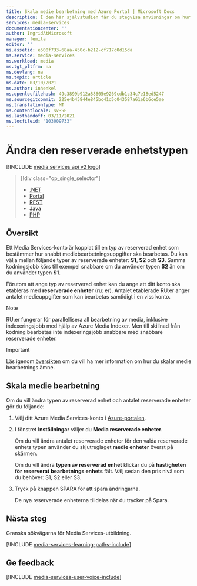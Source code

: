 ```yaml
---
title: Skala medie bearbetning med Azure Portal | Microsoft Docs
description: I den här självstudien får du stegvisa anvisningar om hur du skalar medie bearbetning med hjälp av Azure Portal.
services: media-services
documentationcenter: ''
author: IngridAtMicrosoft
manager: femila
editor: ''
ms.assetid: e500f733-68aa-450c-b212-cf717c0d15da
ms.service: media-services
ms.workload: media
ms.tgt_pltfrm: na
ms.devlang: na
ms.topic: article
ms.date: 03/10/2021
ms.author: inhenkel
ms.openlocfilehash: 49c3899b912a88605e9269cdb1c34c7e18ed5247
ms.sourcegitcommit: 225e4b45844e845bc41d5c043587a61e6b6ce5ae
ms.translationtype: MT
ms.contentlocale: sv-SE
ms.lasthandoff: 03/11/2021
ms.locfileid: "103009733"
---
```

# <a name="change-the-reserved-unit-type"></a>Ändra den reserverade enhetstypen

[!INCLUDE [media services api v2 logo](./includes/v2-hr.md)]

> [!div class="op_single_selector"]
> * [.NET](media-services-dotnet-encoding-units.md)
> * [Portal](media-services-portal-scale-media-processing.md)
> * [REST](/rest/api/media/operations/encodingreservedunittype)
> * [Java](https://github.com/rnrneverdies/azure-sdk-for-media-services-java-samples)
> * [PHP](https://github.com/Azure/azure-sdk-for-php/tree/master/examples/MediaServices)
> 
> 

## <a name="overview"></a>Översikt

Ett Media Services-konto är kopplat till en typ av reserverad enhet som bestämmer hur snabbt mediebearbetningsuppgifter ska bearbetas. Du kan välja mellan följande typer av reserverade enheter: **S1**, **S2** och **S3**. Samma kodningsjobb körs till exempel snabbare om du använder typen **S2** än om du använder typen **S1**.

Förutom att ange typ av reserverad enhet kan du ange att ditt konto ska etableras med **reserverade enheter** (ru: er). Antalet etablerade RU:er anger antalet medieuppgifter som kan bearbetas samtidigt i en viss konto.

>[!NOTE]
>RU:er fungerar för parallellisera all bearbetning av media, inklusive indexeringsjobb med hjälp av Azure Media Indexer. Men till skillnad från kodning bearbetas inte indexeringsjobb snabbare med snabbare reserverade enheter.

> [!IMPORTANT]
> Läs igenom [översikten](media-services-scale-media-processing-overview.md) om du vill ha mer information om hur du skalar medie bearbetnings ämne.
> 
> 

## <a name="scale-media-processing"></a>Skala medie bearbetning
Om du vill ändra typen av reserverad enhet och antalet reserverade enheter gör du följande:

1. Välj ditt Azure Media Services-konto i [Azure-portalen](https://portal.azure.com/).
2. I fönstret **Inställningar** väljer du **Media reserverade enheter**.
   
    Om du vill ändra antalet reserverade enheter för den valda reserverade enhets typen använder du skjutreglaget **medie enheter** överst på skärmen.
   
    Om du vill ändra **typen av reserverad enhet** klickar du på **hastigheten för reserverat bearbetnings enhets** fält. Välj sedan den pris nivå som du behöver: S1, S2 eller S3.
   
3. Tryck på knappen SPARA för att spara ändringarna.
   
    De nya reserverade enheterna tilldelas när du trycker på Spara.

## <a name="next-steps"></a>Nästa steg
Granska sökvägarna för Media Services-utbildning.

[!INCLUDE [media-services-learning-paths-include](../../../includes/media-services-learning-paths-include.md)]

## <a name="provide-feedback"></a>Ge feedback
[!INCLUDE [media-services-user-voice-include](../../../includes/media-services-user-voice-include.md)]
